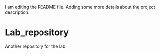 I am editing the README file. Adding some more details about the
project description.
# Lab_repository
Another repository for the lab
